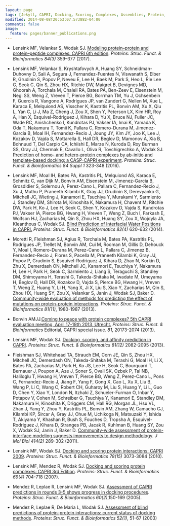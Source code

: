 ```yaml
---
layout: page 
tags: [Jekyll, CAPRI, Docking, Scoring, Complexes, Assemblies, Protein, Structure]
modified: 2014-08-08T20:53:07.573882-04:00
comments: false
image:
  feature: pages/banner_publications.png
---
```


* Lensink MF, Velankar S, Wodak SJ. [Modeling protein–protein and protein–peptide complexes: CAPRI 6th edition](http://dx.doi.org/doi:10.1002/prot.25215). _Proteins: Struc. Funct. &amp; Bioinformatics_ *84(3)* 359–377 (2017).

* Lensink MF, Velankar S, Kryshtafovych A, Huang SY, Schneidman-Duhovny D, Sali A, Segura J, Fernandez-Fuentes N, Viswanath S, Elber R, Grudinin S, Popov P, Neveu E, Lee H, Baek M, Park S, Heo L, Rie Lee G, Seok C, Qin S, Zhou HX, Ritchie DW, Maigret B, Devignes MD, Ghoorah A, Torchala M, Chaleil RA, Bates PA, Ben-Zeev E, Eisenstein M, Negi SS, Weng Z, Vreven T, Pierce BG, Borrman TM, Yu J, Ochsenbein F, Guerois R, Vangone A, Rodrigues JP, van Zundert G, Nellen M, Xue L, Karaca E, Melquiond AS, Visscher K, Kastritis PL, Bonvin AM, Xu X, Qiu L, Yan C, Li J, Ma Z, Cheng J, Zou X, Shen Y, Peterson LX, Kim HR, Roy A, Han X, Esquivel-Rodriguez J, Kihara D, Yu X, Bruce NJ, Fuller JC, Wade RC, Anishchenko I, Kundrotas PJ, Vakser IA, Imai K, Yamada K, Oda T, Nakamura T, Tomii K, Pallara C, Romero-Durana M, Jimenez-Garcia B, Moal IH, Fernandez-Recio J, Joung JY, Kim JY, Joo K, Lee J, Kozakov D, Vajda S, Mottarella S, Hall DR, Beglov D, Mamonov A, Xia B, Bohnuud T, Del Carpio CA, Ichiishi E, Marze N, Kuroda D, Roy Burman SS, Gray JJ, Chermak E, Cavallo L, Oliva R, Tovchigrechko A, Wodak SJ. [Prediction of homo- and hetero-protein complexes by ab-initio and template-based docking: a CASP-CAPRI experiment](http://dx.doi.org/doi:10.1002/prot.25007). _Proteins: Struc. Funct. &amp; Bioinformatics_ *84 Suppl 1* 323-348 (2016).

* Lensink MF, Moal IH, Bates PA, Kastritis PL, Melquiond AS, Karaca E, Schmitz C, van Dijk M, Bonvin AM, Eisenstein M, Jimenez-Garcia B, Grosdidier S, Solernou A, Perez-Cano L, Pallara C, Fernandez-Recio J, Xu J, Muthu P, Praneeth Kilambi K, Gray JJ, Grudinin S, Derevyanko G, Mitchell JC, Wieting J, Kanamori E, Tsuchiya Y, Murakami Y, Sarmiento J, Standley DM, Shirota M, Kinoshita K, Nakamura H, Chavent M, Ritchie DW, Park H, Ko J, Lee H, Seok C, Shen Y, Kozakov D, Vajda S, Kundrotas PJ, Vakser IA, Pierce BG, Hwang H, Vreven T, Weng Z, Buch I, Farkash E, Wolfson HJ, Zacharias M, Qin S, Zhou HX, Huang SY, Zou X, Wojdyla JA, Kleanthous C, Wodak SJ. [Blind Prediction of Interfacial Water Positions in CAPRI.](http://dx.doi.org/doi:10.1002/prot.24439) _Proteins: Struc. Funct. &amp; Bioinformatics_ *82(4)* 620-632 (2014).

* Moretti R, Fleishman SJ, Agius R, Torchala M, Bates PA, Kastritis PL, Rodrigues JP, Trellet M, Bonvin AM, Cui M, Rooman M, Gillis D, Dehouck Y, Moal I, Romero-Durana M, Perez-Cano L, Pallara C, Jimenez B, Fernandez-Recio J, Flores S, Pacella M, Praneeth Kilambi K, Gray JJ, Popov P, Grudinin S, Esquivel-Rodriguez J, Kihara D, Zhao N, Korkin D, Zhu X, Demerdash ON, Mitchell JC, Kanamori E, Tsuchiya Y, Nakamura H, Lee H, Park H, Seok C, Sarmiento J, Liang S, Teraguchi S, Standley DM, Shimoyama H, Terashi G, Takeda-Shitaka M, Iwadate M, Umeyama H, Beglov D, Hall DR, Kozakov D, Vajda S, Pierce BG, Hwang H, Vreven T, Weng Z, Huang Y, Li H, Yang X, Ji X, Liu S, Xiao Y, Zacharias M, Qin S, Zhou HX, Huang SY, Zou X, Velankar S, Janin J, Wodak SJ, Baker D. [Community-wide evaluation of methods for predicting the effect of mutations on protein-protein interactions](http://dx.doi.org/doi:10.1002/prot.24356). _Proteins: Struc. Funct. &amp; Bioinformatics_ *81(11)*, 1980-1987 (2013).

* Bonvin AMJJ.[Coming to peace with protein complexes? 5th CAPRI evaluation meeting, April 17-19th 2013, Utrecht.](http://dx.doi.org/doi:10.1002/prot.24431) _Proteins: Struc. Funct. &amp; Bioinformatics_ Editorial, CAPRI special issue. *81*, 20173-2074 (2013).

* Lensink MF, Wodak SJ. [Docking, scoring, and affinity prediction in CAPRI](http://dx.doi.org/doi:10.1002/prot.24428). _Proteins: Struc. Funct. &amp; Bioinformatics_  *81(12)* 2082-2095 (2013).

* Fleishman SJ, Whitehead TA, Strauch EM, Corn JE, Qin S, Zhou HX, Mitchell JC, Demerdash ON, Takeda-Shitaka M, Terashi G, Moal IH, Li X, Bates PA, Zacharias M, Park H, Ko JS, Lee H, Seok C, Bourquard T, Bernauer J, Poupon A, Aze J, Soner S, Ovali SK, Ozbek P, Tal NB, Haliloglu T, Hwang H, Vreven T, Pierce BG, Weng Z, Perez-Cano L, Pons C, Fernandez-Recio J, Jiang F, Yang F, Gong X, Cao L, Xu X, Liu B, Wang P, Li C, Wang C, Robert CH, Guharoy M, Liu S, Huang Y, Li L, Guo D, Chen Y, Xiao Y, London N, Itzhaki Z, Schueler-Furman O, Inbar Y, Potapov V, Cohen M, Schreiber G, Tsuchiya Y, Kanamori E, Standley DM, Nakamura H, Kinoshita K, Driggers CM, Hall RG, Morgan JL, Hsu VL, Zhan J, Yang Y, Zhou Y, Kastritis PL, Bonvin AM, Zhang W, Camacho CJ, Kilambi KP, Sircar A, Gray JJ, Ohue M, Uchikoga N, Matsuzaki Y, Ishida T, Akiyama Y, Khashan R, Bush S, Fouches D, Tropsha A, Esquivel-Rodriguez J, Kihara D, Stranges PB, Jacak R, Kuhlman B, Huang SY, Zou X, Wodak SJ, Janin J, Baker D. [Community-wide assessment of protein-interface modeling suggests improvements to design methodology](http://dx.doi.org/doi:10.1016/j.jmb.2011.09.031). _J Mol Biol_ *414(2)* 289-302 (2011).

* Lensink MF, Wodak SJ. [Docking and scoring protein interactions: CAPRI 2009](http://dx.doi.org/doi:10.1002/prot.22818). _Proteins: Struc. Funct. &amp; Bioinformatics_ *78(15)* 3073-3084 (2010).

* Lensink MF, Mendez R, Wodak SJ. [Docking and scoring protein complexes: CAPRI 3rd Edition](http://dx.doi.org/doi:10.1002/prot.21804). _Proteins: Struc. Funct. &amp; Bioinformatics_ *69(4)* 704-718 (2007).

* Mendez R, Leplae R, Lensink MF, Wodak SJ. [Assessment of CAPRI predictions in rounds 3-5 shows progress in docking procedures](http://dx.doi.org/doi:10.1002/prot.20551). _Proteins: Struc. Funct. &amp; Bioinformatics_ *60(2)*,150-169 (2005).

* Mendez R, Leplae R, De Maria L, Wodak SJ. [Assessment of blind predictions of protein-protein interactions: current status of docking methods](http://dx.doi.org/doi:10.1002/prot.10393). _Proteins: Struc. Funct. &amp; Bioinformatics_ *52(1)*, 51-67 (2003)

